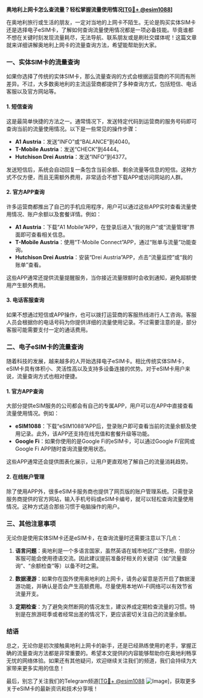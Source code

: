 **奥地利上网卡怎么查流量？轻松掌握流量使用情况[[TG💪+ @esim1088](https://t.me/s/esim1088)]**

在奥地利旅行或生活的朋友，一定对当地的上网卡不陌生。无论是购买实体SIM卡还是选择电子eSIM卡，了解如何查询流量使用情况都是一项必备技能。毕竟谁都不想在关键时刻发现流量耗尽，无法导航、联系朋友或是刷社交媒体呢！这篇文章就来详细讲解奥地利上网卡的流量查询方法，希望能帮助到大家。

### **一、实体SIM卡的流量查询**

如果你选择了传统的实体SIM卡，那么流量查询的方式会根据运营商的不同而有所差异。不过，大多数奥地利的主流运营商都提供了多种查询方式，包括短信、电话客服以及官方网站等。

#### **1. 短信查询**
这是最简单快捷的方法之一。通常情况下，发送特定代码到运营商的服务号码即可查询当前的流量使用情况。以下是一些常见的操作步骤：

- **A1 Austria**：发送“INFO”或“BALANCE”到4040。
- **T-Mobile Austria**：发送“CHECK”到4444。
- **Hutchison Drei Austria**：发送“INFO”到4377。

发送短信后，系统会自动回复一条包含当前余额、剩余流量等信息的短信。这种方式不仅方便，而且无需额外费用，非常适合不想下载APP或访问网站的人群。

#### **2. 官方APP查询**
许多运营商都推出了自己的手机应用程序，用户可以通过这些APP实时查看流量使用情况、账户余额以及套餐详情。例如：

- **A1 Austria**：下载“A1 Mobile”APP，在登录后进入“我的账户”或“流量管理”界面即可查看相关信息。
- **T-Mobile Austria**：使用“T-Mobile Connect”APP，通过“账单与流量”功能查询。
- **Hutchison Drei Austria**：安装“Drei Austria”APP，点击“流量监控”或“我的账单”查看。

这些APP通常还提供流量提醒服务，当你接近流量限额时会收到通知，避免超额使用产生额外费用。

#### **3. 电话客服查询**
如果不想通过短信或APP操作，也可以拨打运营商的客服热线进行人工咨询。客服人员会根据你的电话号码为你提供详细的流量使用记录。不过需要注意的是，部分客服可能需要支付一定的通话费用。

### **二、电子eSIM卡的流量查询**

随着科技的发展，越来越多的人开始选择电子eSIM卡。相比传统实体SIM卡，eSIM卡具有体积小、灵活性高以及支持多设备连接的优势。对于eSIM卡用户来说，流量查询方式也相对便捷。

#### **1. 官方APP查询**
大部分提供eSIM服务的公司都会有自己的专属APP，用户可以在APP中直接查看流量使用情况。例如：

- **eSIM1088**：下载“eSIM1088”APP后，登录账户即可查看当前的流量余额及使用记录。此外，该APP还支持在线充值和套餐升级等功能。
- **Google Fi**：如果你使用的是Google Fi的eSIM卡，可以通过Google Fi官网或Google Fi APP随时查询流量使用状态。

这些APP通常还会提供图表化展示，让用户更直观地了解自己的流量消耗趋势。

#### **2. 在线账户管理**
除了使用APP外，很多eSIM卡服务商也提供了网页版的账户管理系统。只需登录服务商提供的官方网站，输入手机号码或eSIM卡编号，就可以轻松查询流量使用情况。这种方式适合那些习惯于电脑操作的用户。

### **三、其他注意事项**

无论你是使用实体SIM卡还是eSIM卡，在查询流量时还需要注意以下几点：

1. **语言问题**：奥地利是一个多语言国家，虽然英语在城市地区广泛使用，但部分客服可能会使用德语交流。因此建议提前准备好相关的关键词（如“流量查询”、“余额检查”等）以备不时之需。

2. **数据漫游**：如果你在国外使用奥地利的上网卡，请务必留意是否开启了数据漫游功能，并确认是否会产生高额费用。尽量使用本地Wi-Fi网络可以有效节省流量开支。

3. **定期检查**：为了避免突然断网的情况发生，建议养成定期检查流量的习惯。特别是在旅游旺季或者经常出差的情况下，更应该密切关注自己的流量余额。

### **结语**

总之，无论你是初次接触奥地利上网卡的新手，还是已经熟练使用的老手，掌握正确的流量查询方法都是非常重要的。希望本文提供的内容能够帮助你在奥地利畅享无忧的网络体验。如果还有其他疑问，欢迎继续关注我们的频道，我们会持续为大家带来更多实用的信息！

最后，别忘了关注我们的Telegram频道[[TG💪+ @esim1088](https://t.me/s/esim1088) ![Image](https://i.postimg.cc/4NQfJmqS/Snipaste-2025-05-13-00-14-12.png)]，获取更多关于eSIM卡的最新资讯和技术分享哦！